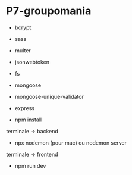 # P7-groupomania

- bcrypt
- sass
- multer
- jsonwebtoken
- fs
- mongoose
- mongoose-unique-validator
- express

- npm install

terminale -> backend

- npx nodemon (pour mac) ou nodemon server

terminale -> frontend

- npm run dev
